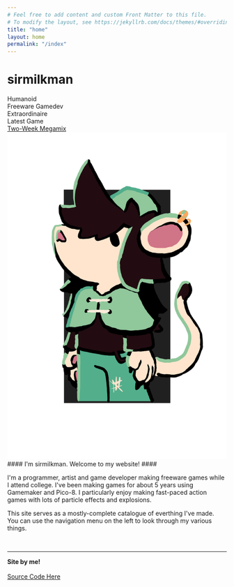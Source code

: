 ```yaml
---
# Feel free to add content and custom Front Matter to this file.
# To modify the layout, see https://jekyllrb.com/docs/themes/#overriding-theme-defaults
title: "home"
layout: home
permalink: "/index"
---
```





# sirmilkman

<div class = "catchphrase" >
	Humanoid <br>
	Freeware Gamedev <br>
	Extraordinaire
</div>

<div class = "latest" >
	Latest Game <br>
	<a href="https://sirmilkman.itch.io/two-week-megamix">Two-Week Megamix</a>
</div>

<img src="\assets\main\arinLarge.png" alt="Art of Arin by Boombox5" class="arinPortrait">
<div> 

</div>
#### I'm sirmilkman. Welcome to my website! ####

I'm a programmer, artist and game developer making freeware games while I attend college. 
I've been making games for about 5 years using Gamemaker and Pico-8.
I particularly enjoy making fast-paced action games with lots of particle effects and explosions.

This site serves as a mostly-complete catalogue of everthing I've made. You can use the 
navigation menu on the left to look through my various things. 


<div><br><hr></div>

**Site by me!**<br><br>
 <a href="https://github.com/SirMilkman" class="button"> Source Code Here</a>




